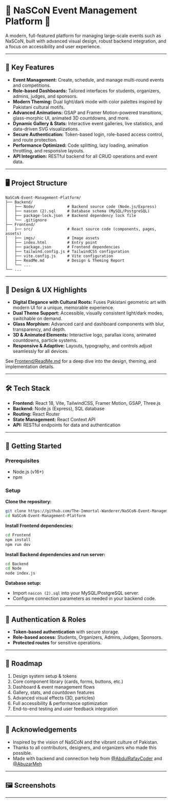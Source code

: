 # 🏫 NaSCoN Event Management Platform 🎊

A modern, full-featured platform for managing large-scale events such as NaSCoN, built with advanced visual design, robust backend integration, and a focus on accessibility and user experience.

---

## 🚀 Key Features

- **Event Management:** Create, schedule, and manage multi-round events and competitions.
- **Role-based Dashboards:** Tailored interfaces for students, organizers, admins, judges, and sponsors.
- **Modern Theming:** Dual light/dark mode with color palettes inspired by Pakistani cultural motifs.
- **Advanced Animations:** GSAP and Framer Motion-powered transitions, glass-morphic UI, animated 3D countdowns, and more.
- **Dynamic Gallery & Stats:** Interactive event galleries, live statistics, and data-driven SVG visualizations.
- **Secure Authentication:** Token-based login, role-based access control, and route protection.
- **Performance Optimized:** Code splitting, lazy loading, animation throttling, and responsive layouts.
- **API Integration:** RESTful backend for all CRUD operations and event data.

---

## 🖥️ Project Structure

```
NaSCoN-Event-Management-Platform/
├── Backend/
│   ├── Node/              # Backend source code (Node.js/Express)
│   ├── nascon (2).sql     # Database schema (MySQL/PostgreSQL)
│   ├── package-lock.json  # Backend dependency lock file
│   └── .gitignore
├── Frontend/
│   ├── src/               # React source code (components, pages, assets)
│   ├── imgs/              # Image assets
│   ├── index.html         # Entry point
│   ├── package.json       # Frontend dependencies
│   ├── tailwind.config.js # TailwindCSS configuration
│   ├── vite.config.js     # Vite configuration
│   ├── ReadMe.md          # Design & Theming Report
│   └── ...
└── ...
```

---

## 🌟 Design & UX Highlights

- **Digital Elegance with Cultural Roots:** Fuses Pakistani geometric art with modern UI for a unique, memorable experience.
- **Dual Theme Support:** Accessible, visually consistent light/dark modes, switchable on demand.
- **Glass Morphism:** Advanced card and dashboard components with blur, transparency, and depth.
- **3D & Animated Elements:** Interactive logo, parallax icons, animated countdowns, particle systems.
- **Responsive & Adaptive:** Layouts, typography, and controls adjust seamlessly for all devices.

See [Frontend/ReadMe.md](./Frontend/ReadMe.md) for a deep dive into the design, theming, and implementation details.

---

## 🛠️ Tech Stack

- **Frontend:** React 18, Vite, TailwindCSS, Framer Motion, GSAP, Three.js
- **Backend:** Node.js (Express), SQL database
- **Routing:** React Router
- **State Management:** React Context API
- **API:** RESTful endpoints for data and authentication

---

## 🏁 Getting Started

### Prerequisites

- Node.js (v16+)
- npm

### Setup

**Clone the repository:**
```bash
git clone https://github.com/The-Immortal-Wanderer/NaSCoN-Event-Management-Platform.git
cd NaSCoN-Event-Management-Platform
```

**Install Frontend dependencies:**
```bash
cd Frontend
npm install
npm run dev
```

**Install Backend dependencies and run server:**
```bash
cd Backend
cd Node
node index.js
```

**Database setup:**
- Import `nascon (2).sql` into your MySQL/PostgreSQL server.
- Configure connection parameters as needed in your backend code.

---

## 🔑 Authentication & Roles

- **Token-based authentication** with secure storage.
- **Role-based access:** Students, Organizers, Admins, Judges, Sponsors.
- **Protected routes** for sensitive operations.

---

## 📅 Roadmap

1. Design system setup & tokens
2. Core component library (cards, forms, buttons, etc.)
3. Dashboard & event management flows
4. Gallery, stats, and countdown features
5. Advanced visual effects (3D, particles)
6. Full accessibility & performance optimization
7. End-to-end testing and user feedback integration

---


## 🙏 Acknowledgements

- Inspired by the vision of NaSCoN and the vibrant culture of Pakistan.
- Thanks to all contributors, designers, and organizers who made this possible.
- Made with backend and connection help from [@AbdulRafayCoder](https://github.com/AbdulRafayCoder) and [@AbuzarMeh](https://github.com/AbuzarMeh)

---

## 🖼️ Screenshots



---
